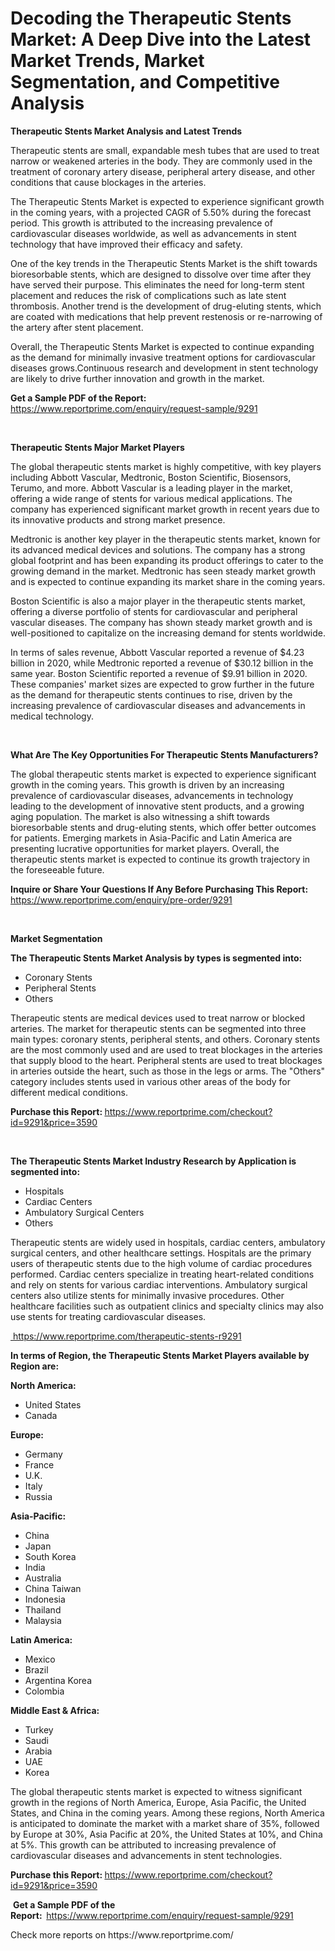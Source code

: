 <p><h1>Decoding the Therapeutic Stents Market: A Deep Dive into the Latest Market Trends, Market Segmentation, and Competitive Analysis</h1></p><p><strong>Therapeutic Stents Market Analysis and Latest Trends</strong></p>
<p><p>Therapeutic stents are small, expandable mesh tubes that are used to treat narrow or weakened arteries in the body. They are commonly used in the treatment of coronary artery disease, peripheral artery disease, and other conditions that cause blockages in the arteries. </p><p>The Therapeutic Stents Market is expected to experience significant growth in the coming years, with a projected CAGR of 5.50% during the forecast period. This growth is attributed to the increasing prevalence of cardiovascular diseases worldwide, as well as advancements in stent technology that have improved their efficacy and safety.</p><p>One of the key trends in the Therapeutic Stents Market is the shift towards bioresorbable stents, which are designed to dissolve over time after they have served their purpose. This eliminates the need for long-term stent placement and reduces the risk of complications such as late stent thrombosis. Another trend is the development of drug-eluting stents, which are coated with medications that help prevent restenosis or re-narrowing of the artery after stent placement.</p><p>Overall, the Therapeutic Stents Market is expected to continue expanding as the demand for minimally invasive treatment options for cardiovascular diseases grows.Continuous research and development in stent technology are likely to drive further innovation and growth in the market.</p></p>
<p><strong>Get a Sample PDF of the Report:&nbsp;</strong> <a href="https://www.reportprime.com/enquiry/request-sample/9291">https://www.reportprime.com/enquiry/request-sample/9291</a></p>
<p>&nbsp;</p>
<p><strong>Therapeutic Stents Major Market Players</strong></p>
<p><p>The global therapeutic stents market is highly competitive, with key players including Abbott Vascular, Medtronic, Boston Scientific, Biosensors, Terumo, and more. Abbott Vascular is a leading player in the market, offering a wide range of stents for various medical applications. The company has experienced significant market growth in recent years due to its innovative products and strong market presence.</p><p>Medtronic is another key player in the therapeutic stents market, known for its advanced medical devices and solutions. The company has a strong global footprint and has been expanding its product offerings to cater to the growing demand in the market. Medtronic has seen steady market growth and is expected to continue expanding its market share in the coming years.</p><p>Boston Scientific is also a major player in the therapeutic stents market, offering a diverse portfolio of stents for cardiovascular and peripheral vascular diseases. The company has shown steady market growth and is well-positioned to capitalize on the increasing demand for stents worldwide.</p><p>In terms of sales revenue, Abbott Vascular reported a revenue of $4.23 billion in 2020, while Medtronic reported a revenue of $30.12 billion in the same year. Boston Scientific reported a revenue of $9.91 billion in 2020. These companies' market sizes are expected to grow further in the future as the demand for therapeutic stents continues to rise, driven by the increasing prevalence of cardiovascular diseases and advancements in medical technology.</p></p>
<p>&nbsp;</p>
<p><strong>What Are The Key Opportunities For Therapeutic Stents Manufacturers?</strong></p>
<p><p>The global therapeutic stents market is expected to experience significant growth in the coming years. This growth is driven by an increasing prevalence of cardiovascular diseases, advancements in technology leading to the development of innovative stent products, and a growing aging population. The market is also witnessing a shift towards bioresorbable stents and drug-eluting stents, which offer better outcomes for patients. Emerging markets in Asia-Pacific and Latin America are presenting lucrative opportunities for market players. Overall, the therapeutic stents market is expected to continue its growth trajectory in the foreseeable future.</p></p>
<p><strong>Inquire or Share Your Questions If Any Before Purchasing This Report:</strong> <a href="https://www.reportprime.com/enquiry/pre-order/9291">https://www.reportprime.com/enquiry/pre-order/9291</a></p>
<p>&nbsp;</p>
<p><strong>Market Segmentation</strong></p>
<p><strong>The Therapeutic Stents Market Analysis by types is segmented into:</strong></p>
<p><ul><li>Coronary Stents</li><li>Peripheral Stents</li><li>Others</li></ul></p>
<p><p>Therapeutic stents are medical devices used to treat narrow or blocked arteries. The market for therapeutic stents can be segmented into three main types: coronary stents, peripheral stents, and others. Coronary stents are the most commonly used and are used to treat blockages in the arteries that supply blood to the heart. Peripheral stents are used to treat blockages in arteries outside the heart, such as those in the legs or arms. The "Others" category includes stents used in various other areas of the body for different medical conditions.</p></p>
<p><strong>Purchase this Report:&nbsp;</strong><a href="https://www.reportprime.com/checkout?id=9291&price=3590">https://www.reportprime.com/checkout?id=9291&price=3590</a></p>
<p>&nbsp;</p>
<p><strong>The Therapeutic Stents Market Industry Research by Application is segmented into:</strong></p>
<p><ul><li>Hospitals</li><li>Cardiac Centers</li><li>Ambulatory Surgical Centers</li><li>Others</li></ul></p>
<p><p>Therapeutic stents are widely used in hospitals, cardiac centers, ambulatory surgical centers, and other healthcare settings. Hospitals are the primary users of therapeutic stents due to the high volume of cardiac procedures performed. Cardiac centers specialize in treating heart-related conditions and rely on stents for various cardiac interventions. Ambulatory surgical centers also utilize stents for minimally invasive procedures. Other healthcare facilities such as outpatient clinics and specialty clinics may also use stents for treating cardiovascular diseases.</p></p>
<p><a href="https://www.reportprime.com/therapeutic-stents-r9291">&nbsp;https://www.reportprime.com/therapeutic-stents-r9291</a></p>
<p><strong>In terms of Region, the Therapeutic Stents Market Players available by Region are:</strong></p>
<p>
    <p> <strong> North America: </strong>
        <ul>
            <li>United States</li>
            <li>Canada</li>
        </ul>
        </p> 
    <p> <strong> Europe: </strong>
        <ul>
            <li>Germany</li>
            <li>France</li>
            <li>U.K.</li>
            <li>Italy</li>
            <li>Russia</li>
        </ul>
        </p> 
    <p> <strong> Asia-Pacific: </strong>
        <ul>
            <li>China</li>
            <li>Japan</li>
            <li>South Korea</li>
            <li>India</li>
            <li>Australia</li>
            <li>China Taiwan</li>
            <li>Indonesia</li>
            <li>Thailand</li>
            <li>Malaysia</li>
        </ul>
        </p> 
    <p> <strong> Latin America: </strong>
        <ul>
            <li>Mexico</li>
            <li>Brazil</li>
            <li>Argentina Korea</li>
            <li>Colombia</li>
        </ul>
        </p> 
    <p> <strong> Middle East & Africa: </strong>
        <ul>
            <li>Turkey</li>
            <li>Saudi</li>
            <li>Arabia</li>
            <li>UAE</li>
            <li>Korea</li>
        </ul>
    </p>
    </p>
<p><p>The global therapeutic stents market is expected to witness significant growth in the regions of North America, Europe, Asia Pacific, the United States, and China in the coming years. Among these regions, North America is anticipated to dominate the market with a market share of 35%, followed by Europe at 30%, Asia Pacific at 20%, the United States at 10%, and China at 5%. This growth can be attributed to increasing prevalence of cardiovascular diseases and advancements in stent technologies.</p></p>
<p><strong>Purchase this Report: </strong><a href="https://www.reportprime.com/checkout?id=9291&price=3590">https://www.reportprime.com/checkout?id=9291&price=3590</a></p>
<p>&nbsp;<strong>Get a Sample PDF of the Report:&nbsp;&nbsp;</strong><a href="https://www.reportprime.com/enquiry/request-sample/9291">https://www.reportprime.com/enquiry/request-sample/9291</a></p>
<p><strong></strong></p>
<p>Check more reports on https://www.reportprime.com/</p>